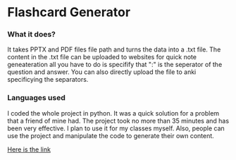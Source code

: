 # Flashcard Generator 

### What it does?
It takes PPTX and PDF files file path and turns the data into a .txt file. The content in the .txt file can be uploaded to websites for quick note geneateration all you have to do is specifify that ":" is the seperator of the question and answer. You can also directly upload the file to anki specificying the separators.

### Languages used
I coded the whole project in python. It was a quick solution for a problem that a friend of mine had. The project took no more than 35 minutes and has been very effective. I plan to use it for my classes myself. Also, people can use the project and manipulate the code to generate their own content.

[Here is the link](https://engineerdom.gumroad.com/l/filetoflashcards)
